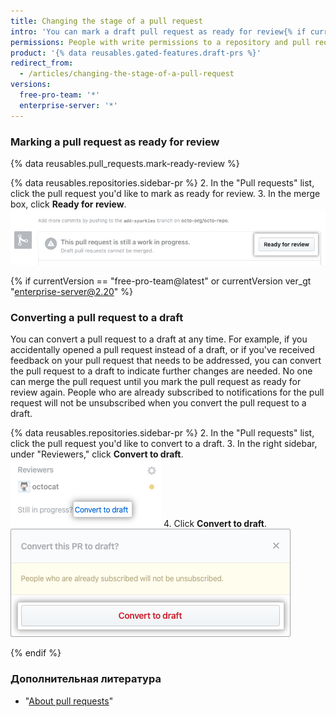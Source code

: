 ```yaml
---
title: Changing the stage of a pull request
intro: 'You can mark a draft pull request as ready for review{% if currentVersion == "free-pro-team@latest" or currentVersion ver_gt "enterprise-server@2.20" %} or convert a pull request to a draft{% endif %}.'
permissions: People with write permissions to a repository and pull request authors can change the stage of a pull request.
product: '{% data reusables.gated-features.draft-prs %}'
redirect_from:
  - /articles/changing-the-stage-of-a-pull-request
versions:
  free-pro-team: '*'
  enterprise-server: '*'
---
```


### Marking a pull request as ready for review

{% data reusables.pull_requests.mark-ready-review %}

{% data reusables.repositories.sidebar-pr %}
2. In the "Pull requests" list, click the pull request you'd like to mark as ready for review.
3. In the merge box, click **Ready for review**. ![Ready for review button](/assets/images/help/pull_requests/ready-for-review-button.png)

{% if currentVersion == "free-pro-team@latest" or currentVersion ver_gt "enterprise-server@2.20" %}

### Converting a pull request to a draft

You can convert a pull request to a draft at any time. For example, if you accidentally opened a pull request instead of a draft, or if you've received feedback on your pull request that needs to be addressed, you can convert the pull request to a draft to indicate further changes are needed. No one can merge the pull request until you mark the pull request as ready for review again. People who are already subscribed to notifications for the pull request will not be unsubscribed when you convert the pull request to a draft.

{% data reusables.repositories.sidebar-pr %}
2. In the "Pull requests" list, click the pull request you'd like to convert to a draft.
3. In the right sidebar, under "Reviewers," click **Convert to draft**. ![Convert to draft link](/assets/images/help/pull_requests/convert-to-draft-link.png)
4. Click **Convert to draft**. ![Convert to draft confirmation](/assets/images/help/pull_requests/convert-to-draft-dialog.png)

{% endif %}

### Дополнительная литература

- "[About pull requests](/github/collaborating-with-issues-and-pull-requests/about-pull-requests)"
